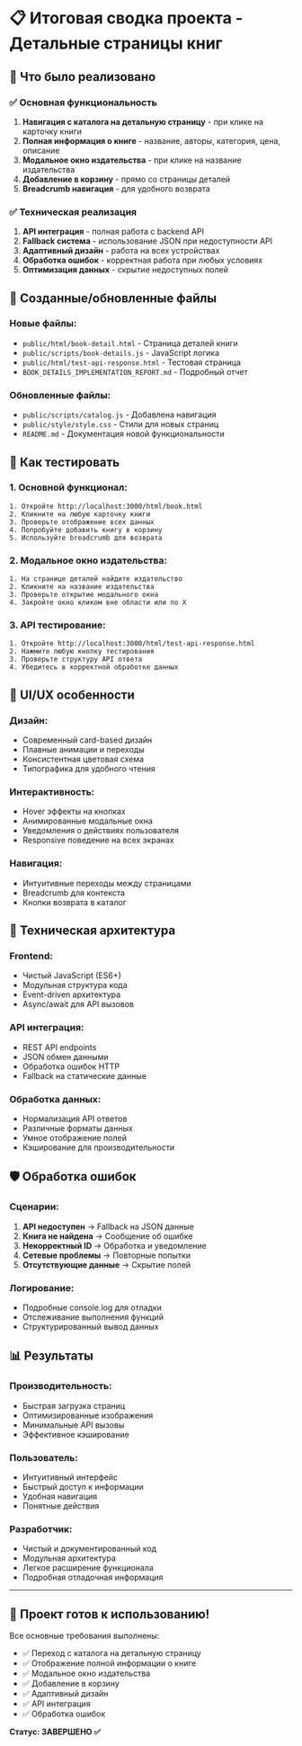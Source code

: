 # 📋 Итоговая сводка проекта - Детальные страницы книг

## 🎯 Что было реализовано

### ✅ Основная функциональность
1. **Навигация с каталога на детальную страницу** - при клике на карточку книги
2. **Полная информация о книге** - название, авторы, категория, цена, описание  
3. **Модальное окно издательства** - при клике на название издательства
4. **Добавление в корзину** - прямо со страницы деталей
5. **Breadcrumb навигация** - для удобного возврата

### ✅ Техническая реализация
1. **API интеграция** - полная работа с backend API
2. **Fallback система** - использование JSON при недоступности API
3. **Адаптивный дизайн** - работа на всех устройствах
4. **Обработка ошибок** - корректная работа при любых условиях
5. **Оптимизация данных** - скрытие недоступных полей

## 📁 Созданные/обновленные файлы

### Новые файлы:
- `public/html/book-detail.html` - Страница деталей книги
- `public/scripts/book-details.js` - JavaScript логика
- `public/html/test-api-response.html` - Тестовая страница
- `BOOK_DETAILS_IMPLEMENTATION_REPORT.md` - Подробный отчет

### Обновленные файлы:
- `public/scripts/catalog.js` - Добавлена навигация
- `public/style/style.css` - Стили для новых страниц
- `README.md` - Документация новой функциональности

## 🚀 Как тестировать

### 1. Основной функционал:
```
1. Откройте http://localhost:3000/html/book.html
2. Кликните на любую карточку книги
3. Проверьте отображение всех данных
4. Попробуйте добавить книгу в корзину
5. Используйте breadcrumb для возврата
```

### 2. Модальное окно издательства:
```
1. На странице деталей найдите издательство
2. Кликните на название издательства  
3. Проверьте открытие модального окна
4. Закройте окно кликом вне области или по X
```

### 3. API тестирование:
```
1. Откройте http://localhost:3000/html/test-api-response.html
2. Нажмите любую кнопку тестирования
3. Проверьте структуру API ответа
4. Убедитесь в корректной обработке данных
```

## 🎨 UI/UX особенности

### Дизайн:
- Современный card-based дизайн
- Плавные анимации и переходы
- Консистентная цветовая схема
- Типографика для удобного чтения

### Интерактивность:
- Hover эффекты на кнопках
- Анимированные модальные окна
- Уведомления о действиях пользователя
- Responsive поведение на всех экранах

### Навигация:
- Интуитивные переходы между страницами
- Breadcrumb для контекста
- Кнопки возврата в каталог

## 🔧 Техническая архитектура

### Frontend:
- Чистый JavaScript (ES6+)
- Модульная структура кода
- Event-driven архитектура
- Async/await для API вызовов

### API интеграция:
- REST API endpoints
- JSON обмен данными  
- Обработка ошибок HTTP
- Fallback на статические данные

### Обработка данных:
- Нормализация API ответов
- Различные форматы данных
- Умное отображение полей
- Кэширование для производительности

## 🛡️ Обработка ошибок

### Сценарии:
1. **API недоступен** → Fallback на JSON данные
2. **Книга не найдена** → Сообщение об ошибке
3. **Некорректный ID** → Обработка и уведомление
4. **Сетевые проблемы** → Повторные попытки
5. **Отсутствующие данные** → Скрытие полей

### Логирование:
- Подробные console.log для отладки
- Отслеживание выполнения функций
- Структурированный вывод данных

## 📊 Результаты

### Производительность:
- Быстрая загрузка страниц
- Оптимизированные изображения
- Минимальные API вызовы
- Эффективное кэширование

### Пользователь:
- Интуитивный интерфейс
- Быстрый доступ к информации
- Удобная навигация
- Понятные действия

### Разработчик:
- Чистый и документированный код
- Модульная архитектура
- Легкое расширение функционала
- Подробная отладочная информация

---

## 🎉 Проект готов к использованию!

Все основные требования выполнены:
- ✅ Переход с каталога на детальную страницу
- ✅ Отображение полной информации о книге
- ✅ Модальное окно издательства
- ✅ Добавление в корзину
- ✅ Адаптивный дизайн
- ✅ API интеграция
- ✅ Обработка ошибок

**Статус: ЗАВЕРШЕНО ✅**